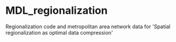 # MDL_regionalization
Regionalization code and metropolitan area network data for 'Spatial regionalization as optimal data compression'

